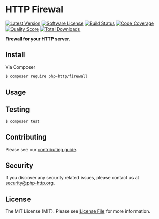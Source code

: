 # HTTP Firewal

[![Latest Version](https://img.shields.io/github/release/php-http/firewall.svg?style=flat-square)](https://github.com/php-http/firewall/releases)
[![Software License](https://img.shields.io/badge/license-MIT-brightgreen.svg?style=flat-square)](LICENSE)
[![Build Status](https://img.shields.io/travis/php-http/firewall.svg?style=flat-square)](https://travis-ci.org/php-http/firewall)
[![Code Coverage](https://img.shields.io/scrutinizer/coverage/g/php-http/firewall.svg?style=flat-square)](https://scrutinizer-ci.com/g/php-http/firewall)
[![Quality Score](https://img.shields.io/scrutinizer/g/php-http/firewall.svg?style=flat-square)](https://scrutinizer-ci.com/g/php-http/firewall)
[![Total Downloads](https://img.shields.io/packagist/dt/php-http/firewall.svg?style=flat-square)](https://packagist.org/packages/php-http/firewall)

**Firewall for your HTTP server.**


## Install

Via Composer

``` bash
$ composer require php-http/firewall
```


## Usage



## Testing

``` bash
$ composer test
```


## Contributing

Please see our [contributing guide](http://docs.php-http.org/en/latest/development/contributing.html).


## Security

If you discover any security related issues, please contact us at [security@php-http.org](mailto:security@php-http.org).


## License

The MIT License (MIT). Please see [License File](LICENSE) for more information.
